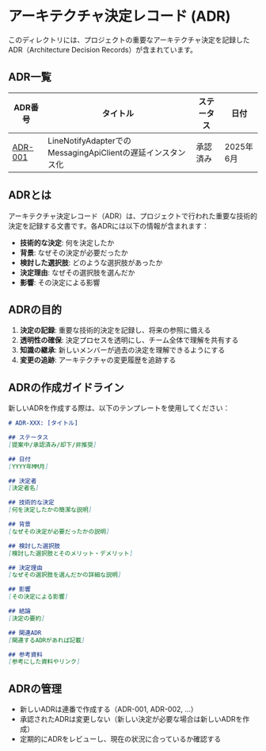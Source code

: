# アーキテクチャ決定レコード (ADR)

このディレクトリには、プロジェクトの重要なアーキテクチャ決定を記録したADR（Architecture Decision Records）が含まれています。

## ADR一覧

| ADR番号 | タイトル | ステータス | 日付 |
|---------|----------|------------|------|
| [ADR-001](./001-line-notify-adapter-messaging-client-instantiation.md) | LineNotifyAdapterでのMessagingApiClientの遅延インスタンス化 | 承認済み | 2025年6月 |

## ADRとは

アーキテクチャ決定レコード（ADR）は、プロジェクトで行われた重要な技術的決定を記録する文書です。各ADRには以下の情報が含まれます：

- **技術的な決定**: 何を決定したか
- **背景**: なぜその決定が必要だったか
- **検討した選択肢**: どのような選択肢があったか
- **決定理由**: なぜその選択肢を選んだか
- **影響**: その決定による影響

## ADRの目的

1. **決定の記録**: 重要な技術的決定を記録し、将来の参照に備える
2. **透明性の確保**: 決定プロセスを透明にし、チーム全体で理解を共有する
3. **知識の継承**: 新しいメンバーが過去の決定を理解できるようにする
4. **変更の追跡**: アーキテクチャの変更履歴を追跡する

## ADRの作成ガイドライン

新しいADRを作成する際は、以下のテンプレートを使用してください：

```markdown
# ADR-XXX: [タイトル]

## ステータス
[提案中/承認済み/却下/非推奨]

## 日付
[YYYY年MM月]

## 決定者
[決定者名]

## 技術的な決定
[何を決定したかの簡潔な説明]

## 背景
[なぜその決定が必要だったかの説明]

## 検討した選択肢
[検討した選択肢とそのメリット・デメリット]

## 決定理由
[なぜその選択肢を選んだかの詳細な説明]

## 影響
[その決定による影響]

## 結論
[決定の要約]

## 関連ADR
[関連するADRがあれば記載]

## 参考資料
[参考にした資料やリンク]
```

## ADRの管理

- 新しいADRは連番で作成する（ADR-001, ADR-002, ...）
- 承認されたADRは変更しない（新しい決定が必要な場合は新しいADRを作成）
- 定期的にADRをレビューし、現在の状況に合っているか確認する
